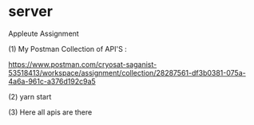 # server
Appleute Assignment

(1) My Postman Collection of API'S :

https://www.postman.com/cryosat-saganist-53518413/workspace/assignment/collection/28287561-df3b0381-075a-4a6a-961c-a376d192c9a5

(2) yarn start 

(3) Here all apis are there 

